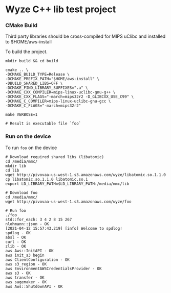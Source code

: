 # Wyze C++ lib test project

### CMake Build
Third party libraries should be cross-compiled for MIPS uClibc and installed to $HOME/aws-install

To build the project.
```
mkdir build && cd build

cmake .. \
-DCMAKE_BUILD_TYPE=Release \
-DCMAKE_PREFIX_PATH="$HOME/aws-install" \
-DBUILD_SHARED_LIBS=OFF \
-DCMAKE_FIND_LIBRARY_SUFFIXES=".a" \
-DCMAKE_CXX_COMPILER=mips-linux-uclibc-gnu-g++ \
-DCMAKE_CXX_FLAGS="-march=mips32r2 -D_GLIBCXX_USE_C99" \
-DCMAKE_C_COMPILER=mips-linux-uclibc-gnu-gcc \
-DCMAKE_C_FLAGS="-march=mips32r2"

make VERBOSE=1

# Result is executable file `foo`
```

### Run on the device
To run `foo` on the device
```
# Download required shared libs (libatomic)
cd /media/mmc/
mkdir lib
cd lib
wget http://pivovaa-us-west-1.s3.amazonaws.com/wyze/libatomic.so.1.1.0
cp libatomic.so.1.1.0 libatomic.so.1
export LD_LIBRARY_PATH=$LD_LIBRARY_PATH:/media/mmc/lib

# Download foo
cd /media/mmc/
wget http://pivovaa-us-west-1.s3.amazonaws.com/wyze/foo

# Run foo
./foo
std::for_each: 3 4 2 8 15 267
nlohmann::json - OK
[2021-04-12 15:57:43.219] [info] Welcome to spdlog!
spdlog - OK
absl - OK
curl - OK
zlib - OK
aws Aws::InitAPI - OK
aws init_s3 begin
aws ClientConfiguration - OK
aws s3_region - OK
aws EnvironmentAWSCredentialsProvider - OK
aws s3 - OK
aws transfer - OK
aws sagemaker - OK
aws Aws::ShutdownAPI - OK
```
